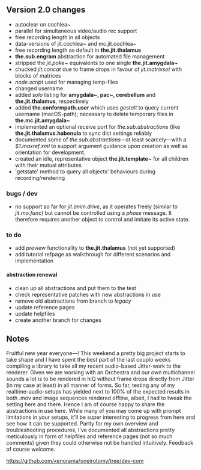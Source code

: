 ## Version 2.0 changes

* autoclear on cochlea~
* parallel for simultaneous video/audio rec support
* free recording length in all objects
* data-versions of jit.cochlea~ and mc.jit.cochlea~
* free recording length as default in **the.jit.thalamus**
* **the.sub.engram** abstraction for automated file management
* stripped the _jit.poke~_ equivalents to one single **the.jit.amygdala~**
* chucked _jit.concat_ due to frame drops in favour of _jit.matrixset_ with blocks of matrices
* _node.script_ used for managing temp-files
* changed username
* added _solo_ listing for **amygdala~, pac~, cerebellum** and **the.jit.thalamus**, respectively
* added **the.conformpath.user** which uses _gestalt_ to query current username (macOS-path); necessary to delete temporary files in **the.mc.jit.amygdala~**
* implemented an optional receive port for _the.sub.abstractions_ (like **the.jit.thalamus.habenula** to sync dict settings reliably
* documented some of _the.sub.abstractions_—at least scarcely—with a _$1.maxref.xml_ to support argument guidance upon creation as well as orientation for development.
* created an idle, representative object **the.jit.template~** for all children with their mutual attributes
* 'getstate' method to query all objects' behaviours during recording/rendering

### bugs / dev

* no support so far for _jit.anim.drive_, as it operates freely (similar to _jit.mo.func_) but cannot be controlled using a _phase_ message. It therefore requires another object to control and imitate its active state.

### to do

* add _preview_ functionality to **the.jit.thalamus** (not yet supported)
* add tutorial refpage as walkthrough for different scenarios and implementation

#### abstraction renewal

* clean up all abstractions and put them to the test
* check representative patches with new abstractions in use
* remove old abstractions from branch to _legacy_
* update reference pages
* update helpfiles
* create another branch for changes

## Notes

Fruitful new year everyone—!
This weekend a pretty big project starts to take shape and I have spent the best part of the last couplo weeks compiling a library to take all my recent audio-based Jitter-work to the renderer. Given we are working with an Orchestra and our own multichannel sounds a lot is to be rendered in hiQ without frame drops directly from Jitter (in my case at least) in all manner of forms. So far, testing any of my realtime-audio-setups has yielded next to 100% of the expected results in both .mov and image sequences rendered offline, albeit, I had to tweak the setting here and there. Hence I am of course happy to share the abstractions in use here.
While many of you may come up with prompt limitations in your setups, it'll be super interesting to progress from here and see how it can be supported. Partly for my own overview and troubleshooting procedures, I've documented all abstractions pretty meticulously in form of helpfiles and reference pages (not so much comments) given they could otherwise not be handled intuitively. Feedback of course welcome.

https://github.com/xenorama/oneirotomy/tree/dev-com

